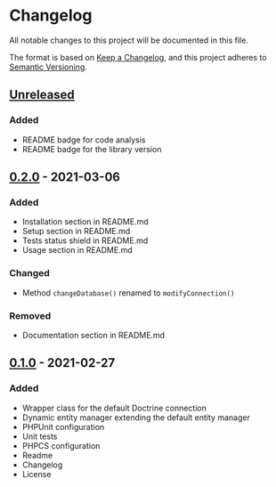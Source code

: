 # Changelog
All notable changes to this project will be documented in this file.

The format is based on [Keep a Changelog](https://keepachangelog.com/en/1.0.0/),
and this project adheres to [Semantic Versioning](https://semver.org/spec/v2.0.0.html).

## [Unreleased]

### Added

- README badge for code analysis
- README badge for the library version

## [0.2.0] - 2021-03-06

### Added

- Installation section in README.md
- Setup section in README.md
- Tests status shield in README.md
- Usage section in README.md

### Changed

- Method `changeDatabase()` renamed to `modifyConnection()`

### Removed

- Documentation section in README.md

## [0.1.0] - 2021-02-27

### Added

- Wrapper class for the default Doctrine connection
- Dynamic entity manager extending the default entity manager
- PHPUnit configuration
- Unit tests
- PHPCS configuration
- Readme
- Changelog
- License


[unreleased]: https://github.com/karol-dabrowski/doctrine-dynamic-connection/compare/v0.2.0...HEAD
[0.2.0]: https://github.com/karol-dabrowski/doctrine-dynamic-connection/releases/tag/v0.2.0
[0.1.0]: https://github.com/karol-dabrowski/doctrine-dynamic-connection/releases/tag/v0.1.0
